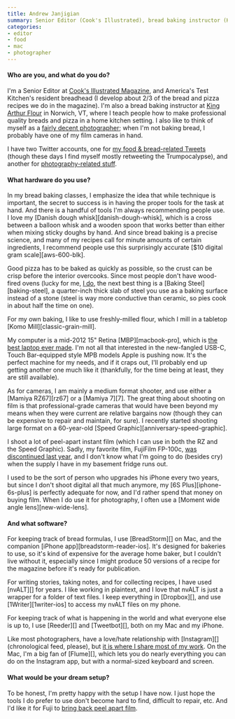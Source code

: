 ```yaml
---
title: Andrew Janjigian
summary: Senior Editor (Cook's Illustrated), bread baking instructor (King Arthur)
categories:
- editor
- food
- mac
- photographer
---
```


#### Who are you, and what do you do?

I'm a Senior Editor at [Cook's Illustrated Magazine](http://www.cooksillustrated.com/ "A recipe magazine."), and America's Test Kitchen's resident breadhead (I develop about 2/3 of the bread and pizza recipes we do in the magazine). I'm also a bread baking instructor at [King Arthur Flour](https://www.kingarthurflour.com/baking-school/norwich-details/ "The King Arthur baking school in Vermont.") in Norwich, VT, where I teach people how to make professional quality breads and pizza in a home kitchen setting. I also like to think of myself as a [fairly decent photographer](http://www.andrewjanjigian.com/ "Andrew's photography site."); when I'm not baking bread, I probably have one of my film cameras in hand. 

I have two Twitter accounts, one for [my food & bread-related Tweets](http://twitter.com/wordloaf "Andrew's bread-related Twitter account.") (though these days I find myself mostly retweeting the Trumpocalypse), and another for [photography-related stuff](http://twitter.com/andrewjanjigian "Andrew's photography Twitter account.").

#### What hardware do you use?

In my bread baking classes, I emphasize the idea that while technique is important, the secret to success is in having the proper tools for the task at hand. And there is a handful of tools I'm always recommending people use. I love my [Danish dough whisk][danish-dough-whisk], which is a cross between a balloon whisk and a wooden spoon that works better than either when mixing sticky doughs by hand. And since bread baking is a precise science, and many of my recipes call for minute amounts of certain ingredients, I recommend people use this surprisingly accurate [$10 digital gram scale][aws-600-blk].

Good pizza has to be baked as quickly as possible, so the crust can be crisp before the interior overcooks. Since most people don't have wood-fired ovens (lucky for me, [I do](http://www.edibleboston.com/edible-boston-1/from-beehive-to-barrel-a-tale-of-two-ovens "Andrew's Edible Boston article about his wood-fired ovens."), the next best thing is a [Baking Steel][baking-steel], a quarter-inch thick slab of steel you use as a baking surface instead of a stone (steel is way more conductive than ceramic, so pies cook in about half the time on one).

For my own baking, I like to use freshly-milled flour, which I mill in a tabletop [Komo Mill][classic-grain-mill].

My computer is a mid-2012 15" Retina [MBP][macbook-pro], which is [the best laptop ever made](https://marco.org/2017/11/14/best-laptop-ever "Marco's article about the 2012-2015 MacBook Pro models."). I'm not all that interested in the new-fangled USB-C, Touch Bar-equipped style MPB models Apple is pushing now. It's the perfect machine for my needs, and if it craps out, I'll probably end up getting another one much like it (thankfully, for the time being at least, they are still available).

As for cameras, I am mainly a medium format shooter, and use either a [Mamiya RZ67][rz67] or a [Mamiya 7][7]. The great thing about shooting on film is that professional-grade cameras that would have been beyond my means when they were current are relative bargains now (though they can be expensive to repair and maintain, for sure). I recently started shooting large format on a 60-year-old [Speed Graphic][anniversary-speed-graphic].

I shoot a lot of peel-apart instant film (which I can use in both the RZ and the Speed Graphic). Sadly, my favorite film, FujiFilm FP-100c, [was discontinued last year](https://petapixel.com/2016/02/29/fujifilm-putting-end-fp-100c-peel-apart-instant-film/ "A PetaPixel article about FP-100c being discontinued."), and I don't know what I'm going to do (besides cry) when the supply I have in my basement fridge runs out.

I used to be the sort of person who upgrades his iPhone every two years, but since I don't shoot digital all that much anymore, my [6S Plus][iphone-6s-plus] is perfectly adequate for now, and I'd rather spend that money on buying film. When I do use it for photography, I often use a [Moment wide angle lens][new-wide-lens].

#### And what software?

For keeping track of bread formulas, I use [BreadStorm][] on Mac, and the companion [iPhone app][breadstorm-reader-ios]. It's designed for bakeries to use, so it's kind of expensive for the average home baker, but I couldn't live without it, especially since I might produce 50 versions of a recipe for the magazine before it's ready for publication.

For writing stories, taking notes, and for collecting recipes, I have used [nvALT][] for years. I like working in plaintext, and I love that nvALT is just a wrapper for a folder of text files. I keep everything in [Dropbox][], and use [1Writer][1writer-ios] to access my nvALT files on my phone.

For keeping track of what is happening in the world and what everyone else is up to, I use [Reeder][] and [Tweetbot][], both on my Mac and my iPhone.

Like most photographers, have a love/hate relationship with [Instagram][] (chronological feed, please), but [it is where I share most of my work](http://instagram.com/andrewjanjigian "Andrew's Instagram account."). On the Mac, I'm a big fan of [Flume][], which lets you do nearly everything you can do on the Instagram app, but with a normal-sized keyboard and screen.

#### What would be your dream setup?

To be honest, I'm pretty happy with the setup I have now. I just hope the tools I do prefer to use don't become hard to find, difficult to repair, etc. And I'd like it for Fuji to [bring back peel apart film](https://www.change.org/p/save-instant-film "A petition to bring back Fujifilm FP-100c."). 